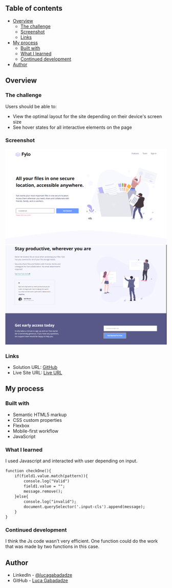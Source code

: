 ## Table of contents

- [Overview](#overview)
  - [The challenge](#the-challenge)
  - [Screenshot](#screenshot)
  - [Links](#links)
- [My process](#my-process)
  - [Built with](#built-with)
  - [What I learned](#what-i-learned)
  - [Continued development](#continued-development)
- [Author](#author)



## Overview

### The challenge

Users should be able to:

- View the optimal layout for the site depending on their device's screen size
- See hover states for all interactive elements on the page

### Screenshot
![](screenshot-1.png)
![](screenshot-2.png)


### Links

- Solution URL: [GitHub](https://github.com/gabadadzeluca/fylo-landing-page)
- Live Site URL: [Live URL]()

## My process

### Built with

- Semantic HTML5 markup
- CSS custom properties
- Flexbox
- Mobile-first workflow
- JavaScript



### What I learned

I used Javascript and interacted with user depending on input.

```
function checkOne(){
    if(field1.value.match(pattern)){
        console.log("Valid")
        field1.value = "";
        message.remove();
    }else{
        console.log("invalid");
        document.querySelector('.input-cls').append(message);
    }
}
```


### Continued development

I think the Js code wasn't very efficient. One function could do the work that was made by two functions in this case.



## Author

- LinkedIn - [@lucagabadadze](https://www.linkedin.com/in/luca-gabadadze-6068b324a/)
- GitHub - [Luca Gabadadze](https://github.com/gabadadzeluca)
